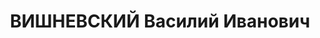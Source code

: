 ---
title: ВИШНЕВСКИЙ Василий Иванович
description: "Род. в 1885, Курская губ., г. Дмитриев, русский, обр.: среднее (окончил\
  \ техникум путей сообщения), искл. из ВКП(б). Проживал: г. Тихорецк, ул. Кирова,\
  \ 36. Начальник Тихорецкого отделения паровозного хозяйства \n  Арестован 19.08.1937.\
  \ Обв.: участник контрреволюционной троцкистской диверсионно-вредительской организации.\
  \ Приговор: ВК ВС СССР, 17.12.1937 – ВМН. Расстрелян 17.12.1937, в г. Ростове-на-Дону.\
  \ \n  Реабилитирован ВК ВС СССР 24.10.1957"
---